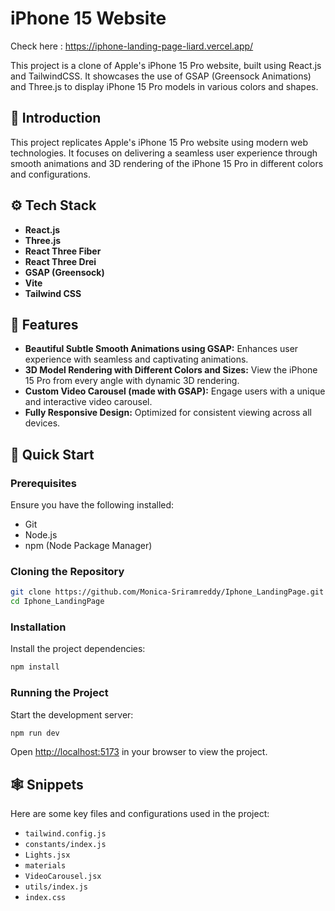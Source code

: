 
# iPhone 15 Website

Check here : https://iphone-landing-page-liard.vercel.app/

This project is a clone of Apple's iPhone 15 Pro website, built using React.js and TailwindCSS. It showcases the use of GSAP (Greensock Animations) and Three.js to display iPhone 15 Pro models in various colors and shapes.

## 🤖 Introduction
This project replicates Apple's iPhone 15 Pro website using modern web technologies. It focuses on delivering a seamless user experience through smooth animations and 3D rendering of the iPhone 15 Pro in different colors and configurations.

## ⚙️ Tech Stack
- **React.js**
- **Three.js**
- **React Three Fiber**
- **React Three Drei**
- **GSAP (Greensock)**
- **Vite**
- **Tailwind CSS**

## 🔋 Features
- **Beautiful Subtle Smooth Animations using GSAP:** Enhances user experience with seamless and captivating animations.
- **3D Model Rendering with Different Colors and Sizes:** View the iPhone 15 Pro from every angle with dynamic 3D rendering.
- **Custom Video Carousel (made with GSAP):** Engage users with a unique and interactive video carousel.
- **Fully Responsive Design:** Optimized for consistent viewing across all devices.

## 🤸 Quick Start

### Prerequisites
Ensure you have the following installed:
- Git
- Node.js
- npm (Node Package Manager)

### Cloning the Repository
```bash
git clone https://github.com/Monica-Sriramreddy/Iphone_LandingPage.git
cd Iphone_LandingPage
```

### Installation
Install the project dependencies:
```bash
npm install
```

### Running the Project
Start the development server:
```bash
npm run dev
```
Open [http://localhost:5173](http://localhost:5173) in your browser to view the project.

## 🕸️ Snippets
Here are some key files and configurations used in the project:
- `tailwind.config.js`
- `constants/index.js`
- `Lights.jsx`
- `materials`
- `VideoCarousel.jsx`
- `utils/index.js`
- `index.css`


